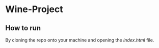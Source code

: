 # Wine-Project
## How to run
By cloning the repo onto your machine and opening the *index.html* file.
